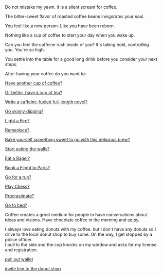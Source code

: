 Do not mistake my yawn.
It is a silent scream for coffee.

The bitter-sweet flavor of roasted coffee beans invigorates your soul.

You feel like a new person. Like you have been reborn.

Nothing like a cup of coffee to start your day when you wake up.

Can you feel the caffeine rush inside of you? It's taking hold, controlling you. You're so high.

You settle into the table for a good long drink before you consider your next steps.

After having your coffee do you want to:

[Have another cup of coffee?](another-coffee/another-coffee.md)

[Or better, have a cup of tea?](drink-tea/drink-hot-tea.md)

[Write a caffeine-fueled full-length novel?](novel/full-length-novel.md)

[Go skinny dipping?](nude-run/nude-run.md)

[Light a Fire?](../light-fire/fire.md)

[Remenisce?](../remenisce/better-times.md).

[Bake yourself something sweet to go with this delicious brew?](cookie/bake-cookies.md)

[Start eating the walls?](../eating-walls/eating-marshmallows.md)

[Eat a Bagel?](bagel/eat-a-bagel.md)

[Book a Flight to Paris?](Paris/fly-to-paris.md)

[Go for a run?](Run/run.md)

[Play Chess?](chess/chess.md)

[Procrastinate?](procrastinate/procrastinate.md)

[Go to bed?](bed/bed.md)
.

Coffee creates a great medium for people to have conversations about ideas and visions.
Have chocolate coffee in the morning and [enjoy.](another-coffee/another-coffee.md) 

I always love eating donuts with my coffee. but I don't have any donuts so I drive to the 
local donut shop to buy some.
On the way, I get stopped by a police officer.  
I pull to the side and the cop knocks on my window and asks for my license
and registration.  

[pull out wallet](wallet/wallet.md)

[invite him to the donut shop](inviteCop/inviteCop.md)